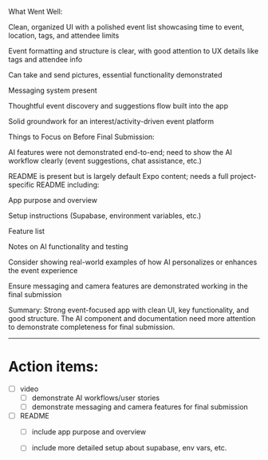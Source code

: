 What Went Well:

Clean, organized UI with a polished event list showcasing time to event, location, tags, and attendee limits

Event formatting and structure is clear, with good attention to UX details like tags and attendee info

Can take and send pictures, essential functionality demonstrated

Messaging system present

Thoughtful event discovery and suggestions flow built into the app

Solid groundwork for an interest/activity-driven event platform

Things to Focus on Before Final Submission:

AI features were not demonstrated end-to-end; need to show the AI workflow clearly (event suggestions, chat assistance, etc.)

README is present but is largely default Expo content; needs a full project-specific README including:

App purpose and overview

Setup instructions (Supabase, environment variables, etc.)

Feature list

Notes on AI functionality and testing

Consider showing real-world examples of how AI personalizes or enhances the event experience

Ensure messaging and camera features are demonstrated working in the final submission

Summary:
Strong event-focused app with clean UI, key functionality, and good structure. The AI component and documentation need more attention to demonstrate completeness for final submission.

---

# Action items:

- [ ] video
  - [ ] demonstrate AI workflows/user stories
  - [ ] demonstrate messaging and camera features for final submission
- [ ] README
  - [ ] include app purpose and overview
  - [ ] include more detailed setup about supabase, env vars, etc.
  